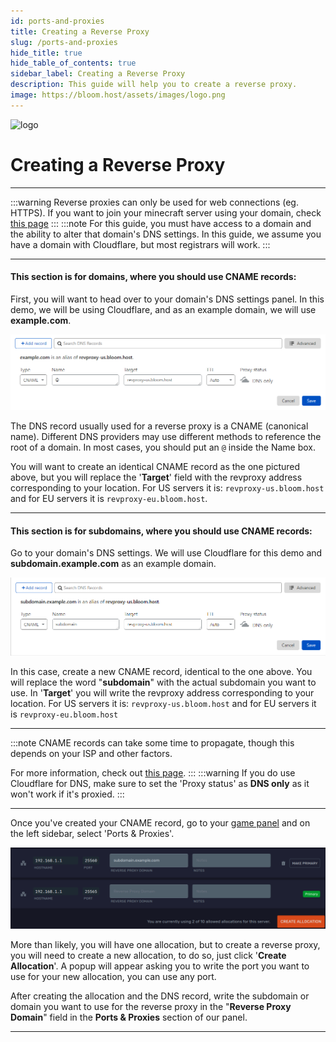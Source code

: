 ```yaml
---
id: ports-and-proxies
title: Creating a Reverse Proxy
slug: /ports-and-proxies
hide_title: true
hide_table_of_contents: true
sidebar_label: Creating a Reverse Proxy
description: This guide will help you to create a reverse proxy.
image: https://bloom.host/assets/images/logo.png
---
```


<div class="text--center">
<img src="https://bloom.host/logo-white.svg" alt="logo" height="50%" width="50%"/>
<h1>Creating a Reverse Proxy</h1>
</div>

---
:::warning
Reverse proxies can only be used for web connections (eg. HTTPS). If you want to join your minecraft server using your domain, check [this page](../running_a_server/domain.md)
:::
:::note
For this guide, you must have access to a domain and the ability to alter that domain's DNS settings. In this guide, we assume you have a domain with Cloudflare, but most registrars will work.
:::

---

#### This section is for domains, where you should use CNAME records:

First, you will want to head over to your domain's DNS settings panel. In this demo, we will be using Cloudflare, and as an example domain, we will use **example.com**.

![portsandproxies](../../static/imgs/using_the_panel/ports_and_proxies/1.png)

The DNS record usually used for a reverse proxy is a CNAME (canonical name). Different DNS providers may use different methods to reference the root of a domain. In most cases, you should put an `@` inside the Name box. 

You will want to create an identical CNAME record as the one pictured above, but you will replace the '**Target**' field with the revproxy address corresponding to your location. For US servers it is: `revproxy-us.bloom.host` and for EU servers it is `revproxy-eu.bloom.host`. 

---

#### This section is for  subdomains, where you should use CNAME records:

Go to your domain's DNS settings. We will use Cloudflare for this demo and **subdomain.example.com** as an example domain.

![portsandproxies](../../static/imgs/using_the_panel/ports_and_proxies/2.png)

In this case, create a new CNAME record, identical to the one above. You will replace the word "**subdomain**" with the actual subdomain you want to use. In '**Target**' you will write the revproxy address corresponding to your location. For US servers it is: `revproxy-us.bloom.host` and for EU servers it is `revproxy-eu.bloom.host`

---
:::note
CNAME records can take some time to propagate, though this depends on your ISP and other factors.

For more information, check out [this page](https://dnschecker.org/#CNAME).
:::
:::warning
If you do use Cloudflare for DNS, make sure to set the 'Proxy status' as **DNS only** as it won't work if it's proxied.
:::

---

Once you've created your CNAME record, go to your [game panel](https://mc.bloom.host/) and on the left sidebar, select 'Ports & Proxies'.

![portsandproxies](../../static/imgs/using_the_panel/ports_and_proxies/3.png)

More than likely, you will have one allocation, but to create a reverse proxy, you will need to create a new allocation, to do so, just click '**Create Allocation**'. A popup will appear asking you to write the port you want to use for your new allocation, you can use any port.

After creating the allocation and the DNS record, write the subdomain or domain you want to use for the reverse proxy in the "**Reverse Proxy Domain**" field in the **Ports & Proxies** section of our panel.

---
